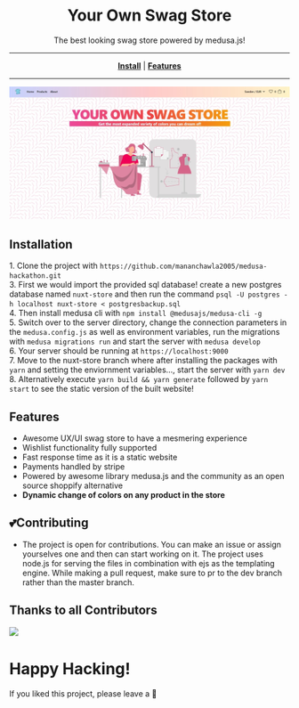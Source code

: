 <h1 align="center" style="font-weight: bold;">Your Own Swag Store</h1>
<p align="center">The best looking swag store powered by medusa.js!</p>

---
<p align="center">
<strong><a href="#Installation">Install</a></strong>
|
<strong><a href="#Features">Features</a></strong>

</p>

---

<p align="center"><img src="./github-images/nuxt-store.jpeg"></img></p>


## **Installation**

1\. Clone the project with `https://github.com/mananchawla2005/medusa-hackathon.git ` <br>3\. First we would import the provided sql database! create a new postgres database named `nuxt-store` and then run the command `psql -U postgres -h localhost nuxt-store < postgresbackup.sql ` <br> 4\. Then install medusa cli with `npm install @medusajs/medusa-cli -g`<br> 5\. Switch over to the server directory, change the connection parameters in the `medusa.config.js` as well as environment variables, run the migrations with `medusa migrations run` and start the server with `medusa develop`<br> 6\. Your server should be running at `https://localhost:9000`<br> 7\. Move to the nuxt-store branch where after installing the packages with `yarn` and setting the enviornment variables..., start the server with `yarn dev` 
<br> 8\. Alternatively execute `yarn build && yarn generate` followed by `yarn start` to see the static version of the built website!

## **Features**
- Awesome UX/UI swag store to have a mesmering experience
- Wishlist functionality fully supported
- Fast response time as it is a static website
- Payments handled by stripe
- Powered by awesome library medusa.js and the community as an open source shoppify alternative
- **Dynamic change of colors on any product in the store**

## **💕Contributing**

- The project is open for contributions. You can make an issue or assign yourselves one and then can start working on it. The project uses node.js for serving the files in combination with ejs as the templating engine. While making a pull request, make sure to pr to the dev branch rather than the master branch.



## Thanks to all Contributors
<a href = "https://github.com/mananchawla2005/developer-roadmap/graphs/contributors">
   <img src = "https://contrib.rocks/image?repo=mananchawla2005/medusa-hackathon"/>
 </a>





# **Happy Hacking!**
If you liked this project, please leave a 🌟
